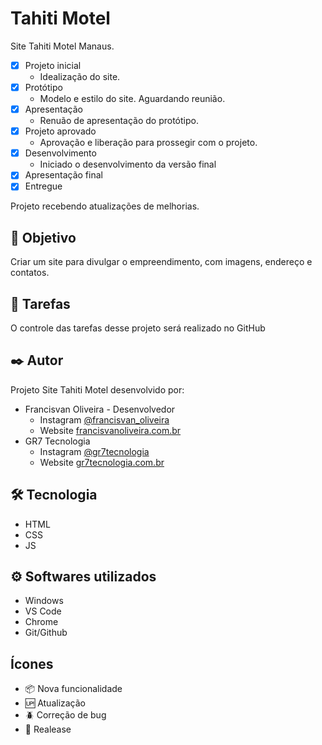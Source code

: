 # Tahiti Motel

Site Tahiti Motel Manaus.

- [x] Projeto inicial
    - Idealização do site.
- [x] Protótipo
    - Modelo e estilo do site. Aguardando reunião.
- [x] Apresentação
    - Renuão de apresentação do protótipo.
- [x] Projeto aprovado
    - Aprovação e liberação para prossegir com o projeto.
- [x] Desenvolvimento
    - Iniciado o desenvolvimento da versão final
- [x] Apresentação final
- [x] Entregue

Projeto recebendo atualizações de melhorias.

## 🚀 Objetivo

Criar um site para divulgar o empreendimento, com imagens, endereço e contatos. 

## :open_book: Tarefas

O controle das tarefas desse projeto será realizado no GitHub

## ✒️ Autor

Projeto Site Tahiti Motel desenvolvido por:

* Francisvan Oliveira - Desenvolvedor
    - Instagram <a href="https://www.instagram.com/francisvan_oliveira/" target="_blank">@francisvan_oliveira</a>
    - Website <a href="https://francisvanoliveira.com.br/" target="_blank">francisvanoliveira.com.br</a>
* GR7 Tecnologia
    - Instagram <a href="https://www.instagram.com/gr7tecnologia/" target="_blank">@gr7tecnologia</a>
    - Website <a href="https://www.gr7tecnologia.com.br/" target="_blank">gr7tecnologia.com.br</a>

## 🛠️ Tecnologia

* HTML
* CSS
* JS

## ⚙️ Softwares utilizados

* Windows
* VS Code
* Chrome
* Git/Github

## Ícones

- :package: Nova funcionalidade
- :up: Atualização
- :beetle: Correção de bug
- :checkered_flag: Realease
